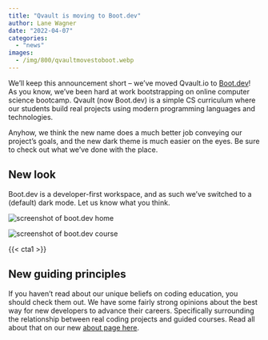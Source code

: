 ```yaml
---
title: "Qvault is moving to Boot.dev"
author: Lane Wagner
date: "2022-04-07"
categories: 
  - "news"
images:
  - /img/800/qvaultmovestoboot.webp
---
```


We’ll keep this announcement short – we’ve moved Qvault.io to [Boot.dev](https://boot.dev)! As you know, we’ve been hard at work bootstrapping on online computer science bootcamp. Qvault (now Boot.dev) is a simple CS curriculum where our students build real projects using modern programming languages and technologies.

Anyhow, we think the new name does a much better job conveying our project’s goals, and the new dark theme is much easier on the eyes. Be sure to check out what we’ve done with the place.

## New look

Boot.dev is a developer-first workspace, and as such we’ve switched to a (default) dark mode. Let us know what you think.

![screenshot of boot.dev home](/img/800/screenshot-home.webp)

![screenshot of boot.dev course](/img/800/screenshot-course.webp)

{{< cta1 >}}

## New guiding principles

If you haven’t read about our unique beliefs on coding education, you should check them out. We have some fairly strong opinions about the best way for new developers to advance their careers. Specifically surrounding the relationship between real coding projects and guided courses. Read all about that on our new [about page here](/about).

